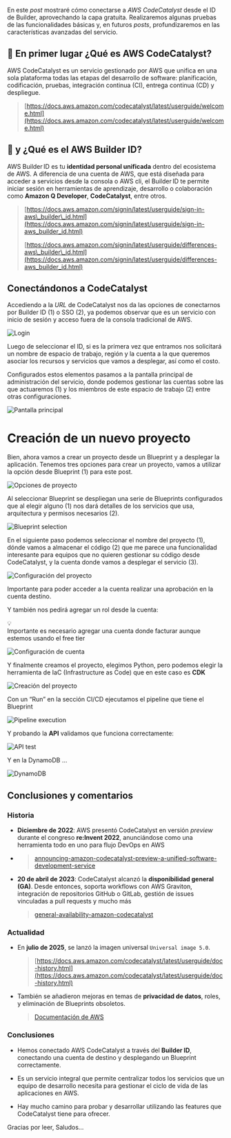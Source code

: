 En este *post* mostraré cómo conectarse a *AWS CodeCatalyst* desde el ID de Builder, aprovechando la capa gratuita. Realizaremos algunas pruebas de las funcionalidades básicas y, en futuros *posts*, profundizaremos en las características avanzadas del servicio.

## 🚀 En primer lugar ¿Qué es AWS CodeCatalyst?

AWS CodeCatalyst es un servicio gestionado por AWS que unifica en una sola plataforma todas las etapas del desarrollo de software: planificación, codificación, pruebas, integración continua (CI), entrega continua (CD) y despliegue.

> [https://docs.aws.amazon.com/codecatalyst/latest/userguide/welcome.html](https://docs.aws.amazon.com/codecatalyst/latest/userguide/welcome.html)

## 👷 y ¿Qué es el AWS Builder ID?

AWS Builder ID es tu **identidad personal unificada** dentro del ecosistema de AWS. A diferencia de una cuenta de AWS, que está diseñada para acceder a servicios desde la consola o AWS cli, el Builder ID te permite iniciar sesión en herramientas de aprendizaje, desarrollo o colaboración como **Amazon Q Developer**, **CodeCatalyst**, entre otros.

> [https://docs.aws.amazon.com/signin/latest/userguide/sign-in-aws\_builder\_id.html](https://docs.aws.amazon.com/signin/latest/userguide/sign-in-aws_builder_id.html)
> 
> [https://docs.aws.amazon.com/signin/latest/userguide/differences-aws\_builder\_id.html](https://docs.aws.amazon.com/signin/latest/userguide/differences-aws_builder_id.html)

## Conectándonos a CodeCatalyst

Accediendo a la *URL* de CodeCatalyst nos da las opciones de conectarnos por Builder ID (1) o SSO (2), ya podemos observar que es un servicio con inicio de sesión y acceso fuera de la consola tradicional de AWS.

![Login](images/hashnode_image_1.png)

Luego de seleccionar el ID, si es la primera vez que entramos nos solicitará un nombre de espacio de trabajo, región y la cuenta a la que queremos asociar los recursos y servicios que vamos a desplegar, así como el costo.

Configurados estos elementos pasamos a la pantalla principal de administración del servicio, donde podemos gestionar las cuentas sobre las que actuaremos (1) y los miembros de este espacio de trabajo (2) entre otras configuraciones.

![Pantalla principal](images/hashnode_image_2.png)

# Creación de un nuevo proyecto

Bien, ahora vamos a crear un proyecto desde un Blueprint y a desplegar la aplicación. Tenemos tres opciones para crear un proyecto, vamos a utilizar la opción desde Blueprint (1) para este post.

![Opciones de proyecto](images/hashnode_image_3.png)

Al seleccionar Blueprint se despliegan una serie de Blueprints configurados que al elegir alguno (1) nos dará detalles de los servicios que usa, arquitectura y permisos necesarios (2).

![Blueprint selection](images/hashnode_image_4.png)

En el siguiente paso podemos seleccionar el nombre del proyecto (1), dónde vamos a almacenar el código (2) que me parece una funcionalidad interesante para equipos que no quieren gestionar su código desde CodeCatalyst, y la cuenta donde vamos a desplegar el servicio (3).

![Configuración del proyecto](images/hashnode_image_5.png)

Importante para poder acceder a la cuenta realizar una aprobación en la cuenta destino.

Y también nos pedirá agregar un rol desde la cuenta:

<div data-node-type="callout">
<div data-node-type="callout-emoji">💡</div>
<div data-node-type="callout-text">Importante es necesario agregar una cuenta donde facturar aunque estemos usando el free tier</div>
</div>

![Configuración de cuenta](images/hashnode_image_6.png)

Y finalmente creamos el proyecto, elegimos Python, pero podemos elegir la herramienta de IaC (Infrastructure as Code) que en este caso es **CDK**

![Creación del proyecto](images/hashnode_image_7.png)

Con un “Run” en la sección CI/CD ejecutamos el pipeline que tiene el Blueprint

![Pipeline execution](images/hashnode_image_8.png)

Y probando la **API** validamos que funciona correctamente:

![API test](images/hashnode_image_9.png)

Y en la DynamoDB …

![DynamoDB](images/hashnode_image_10.png)

## Conclusiones y comentarios

### Historia

* **Diciembre de 2022**: AWS presentó CodeCatalyst en versión *preview* durante el congreso **re:Invent 2022**, anunciándose como una herramienta todo en uno para flujo DevOps en AWS
    
* > [announcing-amazon-codecatalyst-preview-a-unified-software-development-service](https://aws.amazon.com/blogs/aws/announcing-amazon-codecatalyst-preview-a-unified-software-development-service)
    
* **20 de abril de 2023**: CodeCatalyst alcanzó la **disponibilidad general (GA)**. Desde entonces, soporta workflows con AWS Graviton, integración de repositorios GitHub o GitLab, gestión de issues vinculadas a pull requests y mucho más
    
    > [general-availability-amazon-codecatalyst](https://aws.amazon.com/about-aws/whats-new/2023/04/general-availability-amazon-codecatalyst/)
    

### Actualidad

* En **julio de 2025**, se lanzó la imagen universal `Universal image 5.0`.
    
    > [https://docs.aws.amazon.com/codecatalyst/latest/userguide/doc-history.html](https://docs.aws.amazon.com/codecatalyst/latest/userguide/doc-history.html)
    
* También se añadieron mejoras en temas de **privacidad de datos**, roles, y eliminación de Blueprints obsoletos.
    
    > [Documentación de AWS](https://docs.aws.amazon.com/codecatalyst/latest/userguide/doc-history.html)
    

### Conclusiones

* Hemos conectado AWS CodeCatalyst a través del **Builder ID**, conectando una cuenta de destino y desplegando un Blueprint correctamente.
    
* Es un servicio integral que permite centralizar todos los servicios que un equipo de desarrollo necesita para gestionar el ciclo de vida de las aplicaciones en AWS.
    
* Hay mucho camino para probar y desarrollar utilizando las features que CodeCatalyst tiene para ofrecer.
    

Gracias por leer, Saludos…